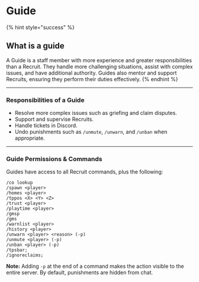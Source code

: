 # Guide

{% hint style="success" %}
## What is a guide

A Guide is a staff member with more experience and greater responsibilities than a Recruit. They handle more challenging situations, assist with complex issues, and have additional authority. Guides also mentor and support Recruits, ensuring they perform their duties effectively.
{% endhint %}

***

### Responsibilities of a Guide

* Resolve more complex issues such as griefing and claim disputes.
* Support and supervise Recruits.
* Handle tickets in Discord.
* Undo punishments such as `/unmute`, `/unwarn`, and `/unban` when appropriate.

***

### Guide Permissions & Commands

Guides have access to all Recruit commands, plus the following:

```markup
/co lookup
/spawn <player>
/homes <player>
/tppos <X> <Y> <Z>
/trust <player>
/playtime <player>
/gmsp
/gms
/warnlist <player>
/history <player>
/unwarn <player> <reason> (-p)
/unmute <player> (-p)
/unban <player> (-p)
/tpsbar;
/ignoreclaims;
```

**Note:** Adding `-p` at the end of a command makes the action visible to the entire server. By default, punishments are hidden from chat.
